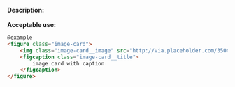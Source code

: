 <b>Description:</b>
<br>
<br>
<b>Acceptable use:</b>

```html
@example
<figure class="image-card">
    <img class="image-card__image" src="http://via.placeholder.com/350x350" alt="" >
    <figcaption class="image-card__title">
        image card with caption
    </figcaption>
</figure>
```